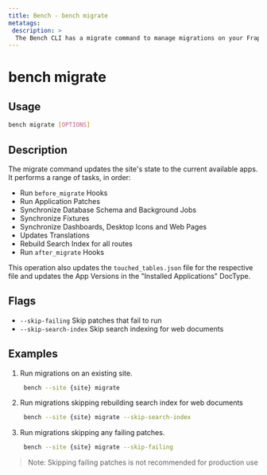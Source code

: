 ```yaml
---
title: Bench - bench migrate
metatags:
 description: >
  The Bench CLI has a migrate command to manage migrations on your Frappe sites.
---
```


# bench migrate

## Usage

```bash
bench migrate [OPTIONS]
```

## Description

The migrate command updates the site's state to the current available apps. It
performs a range of tasks, in order:

- Run `before_migrate` Hooks
- Run Application Patches
- Synchronize Database Schema and Background Jobs
- Synchronize Fixtures
- Synchronize Dashboards, Desktop Icons and Web Pages
- Updates Translations
- Rebuild Search Index for all routes
- Run `after_migrate` Hooks

This operation also updates the `touched_tables.json` file for the respective
file and updates the App Versions in the "Installed Applications" DocType.

## Flags

 - `--skip-failing` Skip patches that fail to run
 - `--skip-search-index` Skip search indexing for web documents

## Examples

1. Run migrations on an existing site.

   ```bash
    bench --site {site} migrate
   ```

1. Run migrations skipping rebuilding search index for web documents

   ```bash
    bench --site {site} migrate --skip-search-index
   ```

2. Run migrations skipping any failing patches.


   ```bash
    bench --site {site} migrate --skip-failing
   ```

> Note: Skipping failing patches is not recommended for production use